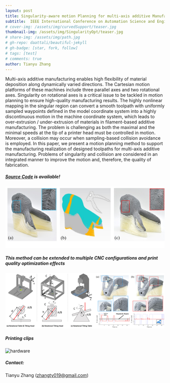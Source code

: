 ```yaml
---
layout: post
title: Singularity-aware motion Planning for multi-axis additive Manufacturing
subtitle:  IEEE International Conference on Automation Science and Engineering (CASE), Lyon, France
# cover-img: /assets/img/curvedSupport/teaser.jpg
thumbnail-img: /assets/img/SingularityOpt/teaser.jpg
# share-img: /assets/img/path.jpg
# gh-repo: daattali/beautiful-jekyll
# gh-badge: [star, fork, follow]
# tags: [test]
# comments: true
author: Tianyu Zhang
---
```


Multi-axis additive manufacturing enables high flexibility of material deposition along dynamically varied directions. The Cartesian motion platforms of these machines include three parallel axes and two rotational axes. Singularity on rotational axes is a critical issue to be tackled in motion planning to ensure high-quality manufacturing results. The highly nonlinear mapping in the singular region can convert a smooth toolpath with uniformly sampled waypoints defined in the model coordinate system into a highly discontinuous motion in the machine coordinate system, which leads to over-extrusion / under-extrusion of materials in filament-based additive manufacturing. The problem is challenging as both the maximal and the minimal speeds at the tip of a printer head must be controlled in motion. Moreover, a collision may occur when sampling-based collision avoidance is employed. In this paper, we present a motion planning method to support the manufacturing realization of designed toolpaths for multi-axis additive manufacturing. Problems of singularity and collision are considered in an integrated manner to improve the motion and, therefore, the quality of fabrication.
##### [Source Code](https://github.com/zhangty019/MultiAxis_3DP_MotionPlanning) is available!

![printing_result](/assets/img/SingularityOpt/printing_result.jpg)

##### This method can be extended to multiple CNC configurations and print quality optimization effects

![pipeline](/assets/img/SingularityOpt/configs_printingQuality.jpg)

##### Printing clips

![hardware](/assets/img/SingularityOpt/printing_video.gif)

##### Contact:
Tianyu Zhang (zhangty019@gmail.com) 
